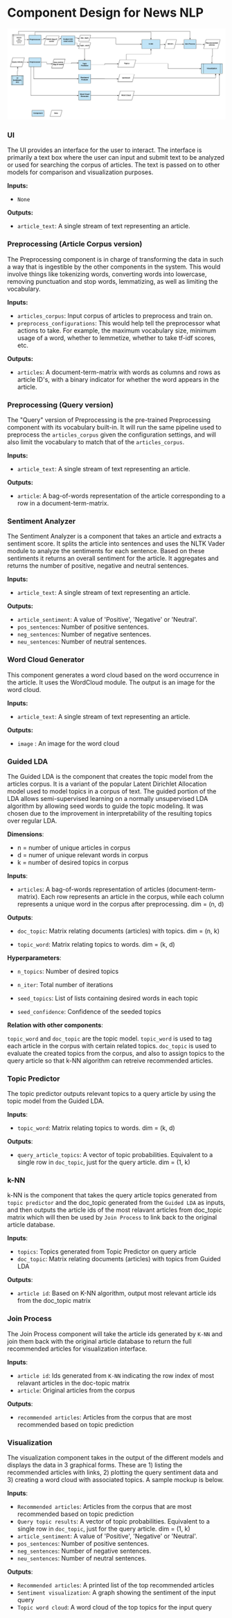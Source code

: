 # Component Design for News NLP

![ComponentDesignFlowChart](news-nlp-flowchart-2.png?raw=true)

### UI

The UI provides an interface for the user to interact. The interface is primarily a text box where the user can input and submit text to be analyzed or used for searching the corpus of articles. The text is passed on to other models for comparison and visualization purposes.

**Inputs:**  
* `None`

**Outputs:**  
* `article_text`: A single stream of text representing an article. 

### Preprocessing (Article Corpus version)
The Preprocessing component is in charge of transforming the data in such a way that is ingestible by the other components in the system. This would involve things like tokenizing words, converting words into lowercase, removing punctuation and stop words,  lemmatizing, as well as limiting the vocabulary.

**Inputs:**  
* `articles_corpus`: Input corpus of articles to preprocess and train on.
* `preprocess_configurations`: This would help tell the preprocessor what actions to take. For example, the maximum vocabulary size, minimum usage of a word, whether to lemmetize, whether to take tf-idf scores, etc.

**Outputs:**  
* `articles`: A document-term-matrix with words as columns and rows as article ID's, with a binary indicator for whether the word appears in the article. 

### Preprocessing (Query version)
The "Query" version of Preprocessing is the pre-trained Preprocessing component with its vocabulary built-in. It will run the same pipeline used to preprocess the `articles_corpus` given the configuration settings, and will also limit the vocabulary to match that of the `articles_corpus`. 

**Inputs:**  
* `article_text`: A single stream of text representing an article. 

**Outputs:**  
* `article`: A bag-of-words representation of the article corresponding to a row in a document-term-matrix.


### Sentiment Analyzer
The Sentiment Analyzer is a component that takes an article and extracts a sentiment score. It splits the article into sentences and uses the NLTK Vader module to analyze the sentiments for each sentence. Based on these sentiments it returns an overall sentiment for the article. It aggregates and returns the number of positive, negative and neutral sentences.

**Inputs:**  
* `article_text`: A single stream of text representing an article. 

**Outputs:**  
* `article_sentiment`: A value of 'Positive', 'Negative' or 'Neutral'.  
* `pos_sentences`: Number of positive sentences.  
* `neg_sentences`: Number of negative sentences.  
* `neu_sentences`: Number of neutral sentences.  

### Word Cloud Generator
This component generates a word cloud based on the word occurrence in the article. It uses the WordCloud module. The output is an image for the word cloud.  

**Inputs:**  
* `article_text`: A single stream of text representing an article.    

**Outputs:**  
* `image` : An image for the word cloud 


### Guided LDA

The Guided LDA is the component that creates the topic model from the articles corpus. It is a variant of the popular Latent Dirichlet Allocation model used to model topics in a corpus of text. The guided portion of the LDA allows semi-supervised learning on a normally unsupervised LDA algorithm by allowing seed words to guide the topic modeling. It was chosen due to the improvement in interpretability of the resulting topics over regular LDA.

**Dimensions**:

* n = number of unique articles in corpus
* d = numer of unique relevant words in corpus
* k = number of desired topics in corpus

**Inputs**:

* `articles`: A bag-of-words representation of articles (document-term-matrix). Each row represents an article in the corpus, while each column represents a unique word in the corpus after preprocessing. dim = (n, d)

**Outputs**:

* `doc_topic`: Matrix relating documents (articles) with topics. dim = (n, k)

* `topic_word`: Matrix relating topics to words. dim = (k, d)

**Hyperparameters**:

* `n_topics`: Number of desired topics

* `n_iter`: Total number of iterations 

* `seed_topics`: List of lists containing desired words in each topic

* `seed_confidence`: Confidence of the seeded topics

**Relation with other components**:

`topic_word` and `doc_topic` are the topic model. `topic_word` is used to tag each article in the corpus with certain related topics. `doc_topic` is used to evaluate the created topics from the corpus, and also to assign topics to the query article so that k-NN algorithm can retreive recommended articles. 


### Topic Predictor

The topic predictor outputs relevant topics to a query article by using the topic model from the Guided LDA. 

**Inputs**:

* `topic_word`: Matrix relating topics to words. dim = (k, d)

**Outputs**:

* `query_article_topics`: A vector of topic probabilities. Equivalent to a single row in `doc_topic`, just for the query article. dim = (1, k)


### k-NN

k-NN is the component that takes the query article topics generated from `topic predictor` and the doc_topic generated from the `Guided LDA` as inputs, and then outputs the article ids of the most relavant articles from doc_topic matrix which will then be used by `Join Process` to link back to the original article database. 

**Inputs**: 

* `topics`: Topics generated from Topic Predictor on query article
* `doc_topic`: Matrix relating documents (articles) with topics from Guided LDA

**Outputs**:

* `article id`: Based on K-NN algorithm, output most relevant article ids from the doc_topic matrix


### Join Process
	
The Join Process component will take the article ids generated by `K-NN` and join them back with the original article database to return the full recommended articles for visualization interface.

**Inputs**:

* `article id`: Ids generated from `K-NN` indicating the row index of most relavant articles in the doc-topic matrix
* `article`: Original articles from the corpus

**Outputs**:

* `recommended articles`: Articles from the corpus that are most recommended based on topic prediction


### Visualization

The visualization component takes in the output of the different models and displays the data in 3 graphical forms. These are 1) listing the recommended articles with links, 2) plotting the query sentiment data and 3) creating a word cloud with associated topics. A sample mockup is below.

**Inputs**:
* `Recommended articles`: Articles from the corpus that are most recommended based on topic prediction
* `Query topic results`: A vector of topic probabilities. Equivalent to a single row in `doc_topic`, just for the query article. dim = (1, k)
* `article_sentiment`: A value of 'Positive', 'Negative' or 'Neutral'.  
* `pos_sentences`: Number of positive sentences.  
* `neg_sentences`: Number of negative sentences.  
* `neu_sentences`: Number of neutral sentences.  


**Outputs**:
* `Recommended articles`: A printed list of the top recommended articles
* `Sentiment visualization`: A graph showing the sentiment of the input query
* `Topic word cloud`: A word cloud of the top topics for the input query
